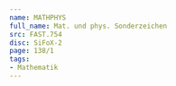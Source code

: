 ```yaml
---
name: MATHPHYS
full_name: Mat. und phys. Sonderzeichen
src: FAST.754
disc: SiFoX-2
page: 138/1
tags:
- Mathematik
---
```

